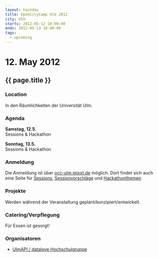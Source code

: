 ```yaml
---
layout: hackday
title: OpenCityCamp Ulm 2012
city: Ulm
starts: 2012-05-12 10:00:00
ends: 2012-05-13 18:00:00
tags:
  - upcoming
---
```

# 12. May 2012
## {{ page.title }}

### Location
In den Räumlichkeiten der Universität Ulm.

### Agenda

**Samstag, 12.5.**<br />
Sessions & Hackathon

**Sonntag, 13.5.**<br />
Sessions & Hackathon

### Anmeldung
Die Anmeldung ist über [occ-ulm.mixxt.de](http://occ-ulm.mixxt.de/) möglich.
Dort findet sich auch eine Seite für [Sessions](http://occ-ulm.mixxt.de/networks/wiki/index.Sessions), 
[Sessionvorschläge](http://occ-ulm.mixxt.de/networks/wiki/index.Sessionvorschlaege) und 
[Hackathonthemen](http://occ-ulm.mixxt.de/networks/wiki/index.Hackathonthemen)

### Projekte
Werden während der Veranstaltung geplant/konzipiert/entwickelt.  

### Catering/Verpflegung
Für Essen ist gesorgt!

### Organisatoren
- [UlmAPI / datalove Hochschulgruppe](http://ulmapi.de/)
